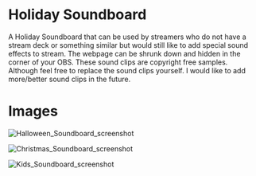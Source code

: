 # Holiday Soundboard
A Holiday Soundboard that can be used by streamers who do not have a stream deck or something similar but would still like to add special sound effects to stream. The webpage can be shrunk down and hidden in the corner of your OBS. These sound clips are copyright free samples. Although feel free to replace the sound clips yourself. I would like to add more/better sound clips in the future.

<h1> Images </h1>

![Halloween_Soundboard_screenshot](https://user-images.githubusercontent.com/89669426/188009126-c8194294-b3ad-43f8-a7df-f667019787c5.png)

![Christmas_Soundboard_screenshot](https://user-images.githubusercontent.com/89669426/188009005-0af0f1b7-387e-47e3-bc03-c4b94071e727.png)
 
![Kids_Soundboard_screenshot](https://user-images.githubusercontent.com/89669426/188009159-1c37df09-52d0-472a-8c3f-280f96466a12.png)
